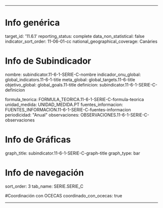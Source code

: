 ---

# Info genérica
target_id: '11.6.1'
reporting_status: complete
data_non_statistical: false
indicator_sort_order: 11-06-01-cc
national_geographical_coverage: Canàries

# Info de Subindicador
nombre: subindicator.11-6-1-SERIE-C-nombre
indicador_onu_global: global_indicators.11-6-1-title
meta_global: global_targets.11-6-title
objetivo_global: global_goals.11-title
definicion: subindicator.11-6-1-SERIE-C-definicion

formula_teorica: FORMULA_TEORICA.11-6-1-SERIE-C-formula-teorica
unidad_medida: UNIDAD_MEDIDA.PT
fuentes_informacion: FUENTES_INFORMACION.11-6-1-SERIE-C-fuentes-informacion
periodicidad: "Anual"
observaciones: OBSERVACIONES.11-6-1-SERIE-C-observaciones
# Info de Gráficas
graph_title: subindicator.11-6-1-SERIE-C-graph-title
graph_type: bar

# Info de navegación
sort_order: 3
tab_name: SERIE.SERIE_C

#Coordinación con OCECAS
coordinado_con_ocecas: true

---